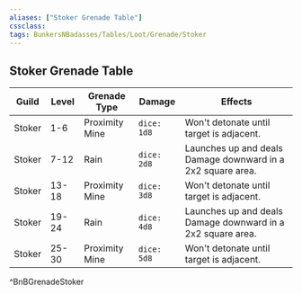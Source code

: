 ```yaml
---
aliases: ["Stoker Grenade Table"]
cssclass: 
tags: BunkersNBadasses/Tables/Loot/Grenade/Stoker
---
```

## Stoker Grenade Table

| Guild | Level | Grenade Type | Damage      | Effects                            |
| ----- | ----- | ------------ | ----------- | ---------------------------------- |
| Stoker | 1-6   | Proximity Mine  | `dice: 1d8` | Won't detonate until target is adjacent. |
| Stoker | 7-12  | Rain       | `dice: 2d8` | Launches up and deals Damage downward in a 2x2 square area. |
| Stoker | 13-18 | Proximity Mine  | `dice: 3d8` | Won't detonate until target is adjacent. |
| Stoker | 19-24 | Rain       | `dice: 4d8` | Launches up and deals Damage downward in a 2x2 square area.                                   |
| Stoker | 25-30 | Proximity Mine  | `dice: 5d8` | Won't detonate until target is adjacent. |
^BnBGrenadeStoker
